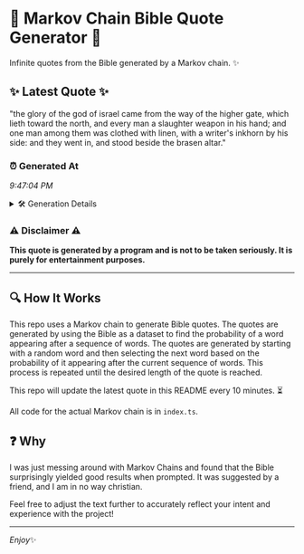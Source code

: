 # 📖 Markov Chain Bible Quote Generator 📖

Infinite quotes from the Bible generated by a Markov chain. ✨

## ✨ Latest Quote ✨
"the glory of the god of israel came from the way of the higher gate, which lieth toward the north, and every man a slaughter weapon in his hand; and one man among them was clothed with linen, with a writer's inkhorn by his side: and they went in, and stood beside the brasen altar."

### ⏰ Generated At
*9:47:04 PM*

<details>
    <summary>🛠️ Generation Details</summary>
    <p>
        <strong>🌱 Seed:</strong> the<br>
        <strong>🔄 Iterations:</strong> 54<br>
        <strong>📜 Context History:</strong><br>[ the ]: glory<br>[ the, glory ]: of<br>[ the, glory, of ]: the<br>[ the, glory, of, the ]: god<br>[ the, glory, of, the, god ]: of<br>[ the, glory, of, the, god, of ]: israel<br>[ glory, of, the, god, of, israel ]: came<br>[ of, the, god, of, israel, came ]: from<br>[ the, god, of, israel, came, from ]: the<br>[ god, of, israel, came, from, the ]: way<br>[ of, israel, came, from, the, way ]: of<br>[ israel, came, from, the, way, of ]: the<br>[ came, from, the, way, of, the ]: higher<br>[ from, the, way, of, the, higher ]: gate,<br>[ the, way, of, the, higher, gate, ]: which<br>[ way, of, the, higher, gate,, which ]: lieth<br>[ of, the, higher, gate,, which, lieth ]: toward<br>[ the, higher, gate,, which, lieth, toward ]: the<br>[ higher, gate,, which, lieth, toward, the ]: north,<br>[ gate,, which, lieth, toward, the, north, ]: and<br>[ which, lieth, toward, the, north,, and ]: every<br>[ lieth, toward, the, north,, and, every ]: man<br>[ toward, the, north,, and, every, man ]: a<br>[ the, north,, and, every, man, a ]: slaughter<br>[ north,, and, every, man, a, slaughter ]: weapon<br>[ and, every, man, a, slaughter, weapon ]: in<br>[ every, man, a, slaughter, weapon, in ]: his<br>[ man, a, slaughter, weapon, in, his ]: hand;<br>[ a, slaughter, weapon, in, his, hand; ]: and<br>[ slaughter, weapon, in, his, hand;, and ]: one<br>[ weapon, in, his, hand;, and, one ]: man<br>[ in, his, hand;, and, one, man ]: among<br>[ his, hand;, and, one, man, among ]: them<br>[ hand;, and, one, man, among, them ]: was<br>[ and, one, man, among, them, was ]: clothed<br>[ one, man, among, them, was, clothed ]: with<br>[ man, among, them, was, clothed, with ]: linen,<br>[ among, them, was, clothed, with, linen, ]: with<br>[ them, was, clothed, with, linen,, with ]: a<br>[ was, clothed, with, linen,, with, a ]: writer's<br>[ clothed, with, linen,, with, a, writer's ]: inkhorn<br>[ with, linen,, with, a, writer's, inkhorn ]: by<br>[ linen,, with, a, writer's, inkhorn, by ]: his<br>[ with, a, writer's, inkhorn, by, his ]: side:<br>[ a, writer's, inkhorn, by, his, side: ]: and<br>[ writer's, inkhorn, by, his, side:, and ]: they<br>[ inkhorn, by, his, side:, and, they ]: went<br>[ by, his, side:, and, they, went ]: in,<br>[ his, side:, and, they, went, in, ]: and<br>[ side:, and, they, went, in,, and ]: stood<br>[ and, they, went, in,, and, stood ]: beside<br>[ they, went, in,, and, stood, beside ]: the<br>[ went, in,, and, stood, beside, the ]: brasen<br>[ in,, and, stood, beside, the, brasen ]: altar.<br>
    </p>
</details>

### ⚠️ Disclaimer ⚠️
**This quote is generated by a program and is not to be taken seriously. It is purely for entertainment purposes.**

---

## 🔍 How It Works

This repo uses a Markov chain to generate Bible quotes. The quotes are generated by using the Bible as a dataset to find the probability of a word appearing after a sequence of words. The quotes are generated by starting with a random word and then selecting the next word based on the probability of it appearing after the current sequence of words. This process is repeated until the desired length of the quote is reached.

This repo will update the latest quote in this README every 10 minutes. ⏳

All code for the actual Markov chain is in `index.ts`.

## ❓ Why

I was just messing around with Markov Chains and found that the Bible surprisingly yielded good results when prompted. 
It was suggested by a friend, and I am in no way christian.

Feel free to adjust the text further to accurately reflect your intent and experience with the project!

---

*Enjoy*✨
